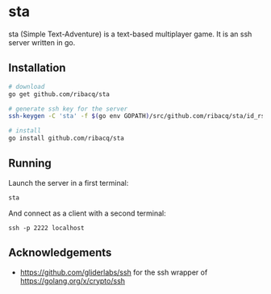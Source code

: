 # sta
sta (Simple Text-Adventure) is a text-based multiplayer game. It is an ssh server written in go.

## Installation
```bash
# download
go get github.com/ribacq/sta

# generate ssh key for the server
ssh-keygen -C 'sta' -f $(go env GOPATH)/src/github.com/ribacq/sta/id_rsa -P ''

# install
go install github.com/ribacq/sta
```

## Running
Launch the server in a first terminal:
```bash
sta
```

And connect as a client with a second terminal:
```
ssh -p 2222 localhost
```

## Acknowledgements

* https://github.com/gliderlabs/ssh for the ssh wrapper of https://golang.org/x/crypto/ssh
